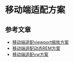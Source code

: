 # 移动端适配方案

## 参考文章
- [移动端适配viewport缩放方案](https://zhuanlan.zhihu.com/p/339303865)
- [移动端适配动态REM方案](https://zhuanlan.zhihu.com/p/339554395)
- [移动端适配vw方案](https://zhuanlan.zhihu.com/p/340299974)